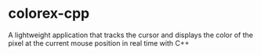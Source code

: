 # colorex-cpp
 A lightweight application that tracks the cursor and displays the color of the pixel at the current mouse position in real time with C++
